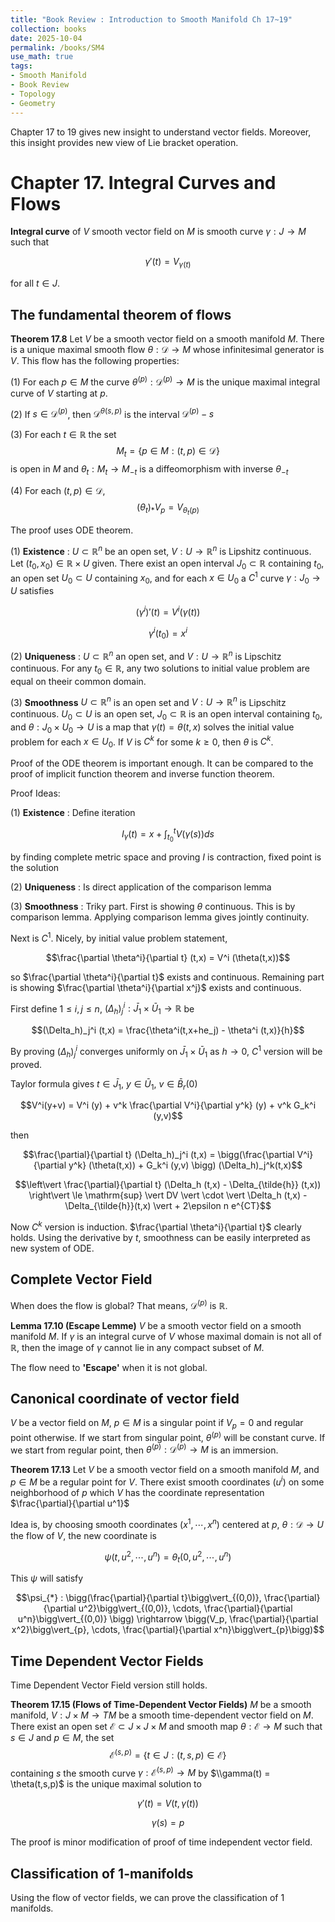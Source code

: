 ```yaml
---
title: "Book Review : Introduction to Smooth Manifold Ch 17~19"
collection: books
date: 2025-10-04
permalink: /books/SM4
use_math: true
tags:
- Smooth Manifold
- Book Review
- Topology
- Geometry
---
```


Chapter 17 to 19 gives new insight to understand vector fields. Moreover, this insight provides new view of Lie bracket operation.

# Chapter 17. Integral Curves and Flows

__Integral curve__ of $V$ smooth vector field on $M$ is smooth curve $\gamma : J \rightarrow M$ such that

$$\gamma'(t) = V_{\gamma(t)}$$

for all $t \in J$.

## The fundamental theorem of flows

__Theorem 17.8__ Let $V$ be a smooth vector field on a smooth manifold $M$. There is a unique maximal smooth flow $\theta : \mathcal{D} \rightarrow M$ whose infinitesimal generator is $V$. This flow has the following properties:

(1) For each $p \in M$ the curve $\theta^{(p)} : \mathcal{D}^{(p)} \rightarrow M$ is the unique maximal integral curve of $V$ starting at $p$.

(2) If $s \in \mathcal{D}^{(p)}$, then $\mathcal{D}^{\theta(s,p)}$ is the interval $\mathcal{D}^{(p)} - s$

(3) For each $t \in \mathbb{R}$ the set $$M_t = \{p \in M : (t,p) \in \mathcal{D} \}$$ is open in $M$ and $\theta_t : M_t \rightarrow M_{-t}$ is a diffeomorphism with inverse $\theta_{-t}$

(4) For each $(t,p) \in \mathcal{D}$, $$(\theta_t)_{*} V_p = V_{\theta_t (p)}$$


The proof uses ODE theorem.

(1) __Existence__ : $U \subset \mathbb{R}^n$ be an open set, $V : U\rightarrow \mathbb{R}^n$ is Lipshitz continuous. Let $(t_0 , x_0) \in \mathbb{R}\times U$ given. There exist an open interval $J_0 \subset \mathbb{R}$ containing $t_0$, an open set $U_0 \subset U$ containing $x_0$, and for each $x \in U_0$ a $C^1$ curve $\gamma:J_0 \rightarrow U$ satisfies

$$(\gamma^i)'(t) = V^i (\gamma(t))$$

$$\gamma^i (t_0) = x^i$$

(2) __Uniqueness__ : $U \subset \mathbb{R}^n$ an open set, and $V : U \rightarrow \mathbb{R}^n$ is Lipschitz continuous. For any $t_0 \in \mathbb{R}$, any two solutions to initial value problem are equal on theeir common domain.

(3) __Smoothness__ $U \subset \mathbb{R}^n$ is an open set and $V : U\rightarrow \mathbb{R}^n$ is Lipschitz continuous. $U_0 \subset U$ is an open set, $J_0 \subset \mathbb{R}$ is an open interval containing $t_0$, and $\theta: J_0 \times U_0 \rightarrow U$ is a map that $\gamma(t) = \theta(t,x)$ solves the initial value problem for each $x \in U_0$. If $V$ is $C^k$ for some $k \ge 0$, then $\theta$ is $C^k$.

Proof of the ODE theorem is important enough. It can be compared to the proof of implicit function theorem and inverse function theorem.

Proof Ideas:

(1) __Existence__ : Define iteration 

$$I_{\gamma}(t) = x + \int_{t_0}^t V(\gamma(s)) ds$$

by finding complete metric space and proving $I$ is contraction, fixed point is the solution

(2) __Uniqueness__ : Is direct application of the comparison lemma

(3) __Smoothness__ : Triky part. First is showing $\theta$ continuous. This is by comparison lemma. Applying comparison lemma gives jointly continuity.

Next is $C^1$. Nicely, by initial value problem statement,

$$\frac{\partial \theta^i}{\partial t} (t,x) = V^i (\theta(t,x))$$

so $\frac{\partial \theta^i}{\partial t}$ exists and continuous. Remaining part is showing $\frac{\partial \theta^i}{\partial x^j}$ exists and continuous.

First define $1\le i,j \le n$, $(\Delta_h)_j^i : \bar{J}_1 \times \bar{U}_1 \rightarrow \mathbb{R}$ be

$$(\Delta_h)_j^i (t,x) = \frac{\theta^i(t,x+he_j) - \theta^i (t,x)}{h}$$

By proving $(\Delta_h)_j^i$ converges uniformly on $\bar{J}_1 \times \bar{U}_1$ as $h \rightarrow 0$, $C^1$ version will be proved.

Taylor formula gives $t \in \bar{J}_1$, $y \in \bar{U}_1$, $v \in \bar{B}_r(0)$

$$V^i(y+v) = V^i (y) + v^k \frac{\partial V^i}{\partial y^k} (y) + v^k G_k^i (y,v)$$

then

$$\frac{\partial}{\partial t} (\Delta_h)_j^i (t,x) = \bigg(\frac{\partial V^i}{\partial y^k} (\theta(t,x)) + G_k^i (y,v) \bigg) (\Delta_h)_j^k(t,x)$$

$$\left\vert \frac{\partial}{\partial t} (\Delta_h (t,x) - \Delta_{\tilde{h}} (t,x)) \right\vert \le \mathrm{sup} \vert DV \vert \cdot \vert \Delta_h (t,x) - \Delta_{\tilde{h}}(t,x) \vert + 2\epsilon n e^{CT}$$

Now $C^k$ version is induction. $\frac{\partial \theta^i}{\partial t}$ clearly holds. Using the derivative by $t$, smoothness can be easily interpreted as new system of ODE.

## Complete Vector Field

When does the flow is global? That means, $\mathcal{D}^{(p)}$ is $\mathbb{R}$.

__Lemma 17.10 (Escape Lemme)__ $V$ be a smooth vector field on a smooth manifold $M$. If $\gamma$ is an integral curve of $V$ whose maximal domain is not all of $\mathbb{R}$, then the image of $\gamma$ cannot lie in any compact subset of $M$.

The flow need to __'Escape'__ when it is not global.

## Canonical coordinate of vector field

$V$ be a vector field on $M$, $p \in M$ is a singular point if $V_p = 0$ and regular point otherwise. If we start from singular point, $\theta^{(p)}$ will be constant curve. If we start from regular point, then $\theta^{(p)} : \mathcal{D}^{(p)} \rightarrow M$ is an immersion.

__Theorem 17.13__ Let $V$ be a smooth vector field on a smooth manifold $M$, and $p \in M$ be a regular point for $V$. There exist smooth coordinates $(u^i)$ on some neighborhood of $p$ which $V$ has the coordinate representation $\frac{\partial}{\partial u^1}$

Idea is, by choosing smooth coordinates $(x^1, \cdots, x^n)$ centered at $p$, $\theta : \mathcal{D} \rightarrow U$ the flow of $V$, the new coordinate is

$$\psi (t,u^2, \cdots, u^n) = \theta_t (0, u^2, \cdots , u^n)$$

This $\psi$ will satisfy

$$\psi_{*} : \bigg(\frac{\partial}{\partial t}\bigg\vert_{(0,0)}, \frac{\partial}{\partial u^2}\bigg\vert_{(0,0)}, \cdots, \frac{\partial}{\partial u^n}\bigg\vert_{(0,0)} \bigg) \rightarrow \bigg(V_p, \frac{\partial}{\partial x^2}\bigg\vert_{p}, \cdots, \frac{\partial}{\partial x^n}\bigg\vert_{p}\bigg)$$

## Time Dependent Vector Fields

Time Dependent Vector Field version still holds.

__Theorem 17.15 (Flows of Time-Dependent Vector Fields)__ $M$ be a smooth manifold, $V : J \times M \rightarrow TM$ be a smooth time-dependent vector field on $M$. There exist an open set $\mathcal{E} \subset J \times J \times M$ and smooth map $\theta : \mathcal{E} \rightarrow M$ such that $s \in J$ and $p \in M$, the set $$\mathcal{E}^{(s,p)} = \{t \in J : (t,s,p) \in \mathcal{E} \}$$ containing $s$ the smooth curve $\gamma : \mathcal{E}^{(s,p)} \rightarrow M$ by $\\gamma(t) = \theta(t,s,p)$ is the unique maximal solution to

$$\gamma'(t) = V(t,\gamma(t))$$

$$\gamma(s) = p$$

The proof is minor modification of proof of time independent vector field.

## Classification of 1-manifolds

Using the flow of vector fields, we can prove the classification of 1 manifolds.

